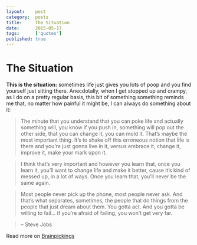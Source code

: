 ```yaml
---
layout:    post
category:  posts
title:     The Situation
date:      2015-05-17
tags:      ['quotes']
published: true
---
```


# The Situation #

**This is the situation:** sometimes life just gives you lots of poop and you find yourself just sitting there. Anecdotally, when I get stopped up and crampy, as I do on a pretty regular basis, this bit of something something reminds me that, no matter how painful it might be, I can always do something about it: 

> The minute that you understand that you can poke life and actually something will, you know if you push in, something will pop out the other side, that you can change it, you can mold it. That’s maybe the most important thing. It’s to shake off this erroneous notion that life is there and you’re just gonna live in it, versus embrace it, change it, improve it, make your mark upon it. 

> I think that’s very important and however you learn that, once you learn it, you’ll want to change life and make it better, cause it’s kind of messed up, in a lot of ways. Once you learn that, you’ll never be the same again.

> Most people never pick up the phone, most people never ask. And that’s what separates, sometimes, the people that do things from the people that just dream about them. You gotta act. And you gotta be willing to fail… if you’re afraid of failing, you won’t get very far.

> – Steve Jobs


Read more on [Brainpickings](http://t.co/AhRXE9KCLC)